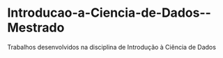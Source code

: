 # Introducao-a-Ciencia-de-Dados--Mestrado
Trabalhos desenvolvidos na disciplina de Introdução à Ciência de Dados 

